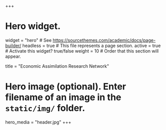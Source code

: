 +++
# Hero widget.
widget = "hero"  # See https://sourcethemes.com/academic/docs/page-builder/
headless = true  # This file represents a page section.
active = true  # Activate this widget? true/false
weight = 10  # Order that this section will appear.

title = "Economic Assimilation Research Network"

# Hero image (optional). Enter filename of an image in the `static/img/` folder.
hero_media = "header.jpg"
+++
